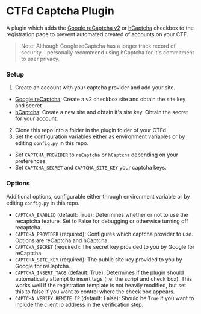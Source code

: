 # CTFd Captcha Plugin

A plugin which adds the [Google reCaptcha v2](https://developers.google.com/recaptcha/docs/display) or [hCaptcha](https://www.hcaptcha.com/) checkbox to the registration page to prevent automated created of accounts on your CTF.

> Note: Although Google reCaptcha has a longer track record of security, I personally recommend using hCaptcha for it's commitment to user privacy.

### Setup

1. Create an account with your captcha provider and add your site.
  * [Google reCaptcha](https://www.google.com/recaptcha/admin): Create a v2 checkbox site and obtain the site key and sceret
  * [hCaptcha](https://dashboard.hcaptcha.com/): Create a new site and obtain it's site key. Obtain the secret for your account.
2. Clone this repo into a folder in the plugin folder of your CTFd
3. Set the configuration variables either as environment variables or by editing `config.py` in this repo.
  * Set `CAPTCHA_PROVIDER` to `reCaptcha` or `hCaptcha` depending on your preferences.
  * Set `CAPTCHA_SECRET` and `CAPTCHA_SITE_KEY` your captcha keys.

### Options

Additional options, configurable either through environment variable or by editing `config.py` in this repo.

* `CAPTCHA_ENABLED` (default: True): Determines whether or not to use the recaptcha feature. Set to False for debugging or otherwise turning off recaptcha.
* `CAPTCHA_PROVIDER` (required): Configures which captcha provider to use. Options are reCaptcha and hCaptcha.
* `CAPTCHA_SECRET` (required): The secret key provided to you by Google for reCaptcha.
* `CAPTCHA_SITE_KEY` (required): The public site key provided to you by Google for reCaptcha.
* `CAPTCHA_INSERT_TAGS` (default: True): Determines if the plugin should automatically attempt to insert tags (i.e. the script and check box). This works well if the registration template is not heavily modified, but set this to false if you want to control where the check box appears.
* `CAPTCHA_VERIFY_REMOTE_IP` (default: False): Should be `True` if you want to include the client ip address in the verification step.
